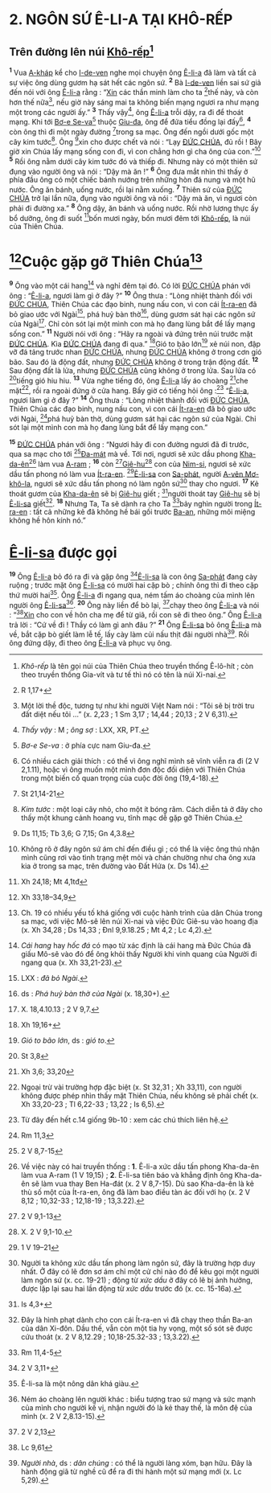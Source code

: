 # 2. NGÔN SỨ Ê-LI-A TẠI KHÔ-RẾP

## Trên đường lên núi [Khô-rếp]()[^1-f27f7c1e-3f96-4c04-aa59-0487a9aab141]

<sup><b>1</b></sup> Vua [A-kháp]() kể cho [I-de-ven]() nghe mọi chuyện ông [Ê-li-a]() đã làm và tất cả sự việc ông dùng gươm hạ sát hết các ngôn sứ. <sup><b>2</b></sup> Bà [I-de-ven]() liền sai sứ giả đến nói với ông [Ê-li-a]() rằng : “[Xin]() các thần minh làm cho ta [^1@-f27f7c1e-3f96-4c04-aa59-0487a9aab141]thế này, và còn hơn thế nữa[^2-f27f7c1e-3f96-4c04-aa59-0487a9aab141], nếu giờ này sáng mai ta không biến mạng ngươi ra như mạng một trong các người ấy.” <sup><b>3</b></sup> Thấy vậy[^3-f27f7c1e-3f96-4c04-aa59-0487a9aab141], ông [Ê-li-a]() trỗi dậy, ra đi để thoát mạng. Khi tới [Bơ-e Se-va]()[^4-f27f7c1e-3f96-4c04-aa59-0487a9aab141] thuộc [Giu-đa](), ông để đứa tiểu đồng lại đấy[^5-f27f7c1e-3f96-4c04-aa59-0487a9aab141], <sup><b>4</b></sup> còn ông thì đi một ngày đường [^2@-f27f7c1e-3f96-4c04-aa59-0487a9aab141]trong sa mạc. Ông đến ngồi dưới gốc một cây kim tước[^6-f27f7c1e-3f96-4c04-aa59-0487a9aab141]. Ông [^3@-f27f7c1e-3f96-4c04-aa59-0487a9aab141]xin cho được chết và nói : “Lạy [ĐỨC CHÚA](), đủ rồi ! Bây giờ xin Chúa lấy mạng sống con đi, vì con chẳng hơn gì cha ông của con.”[^7-f27f7c1e-3f96-4c04-aa59-0487a9aab141] <sup><b>5</b></sup> Rồi ông nằm dưới cây kim tước đó và thiếp đi. Nhưng này có một thiên sứ đụng vào người ông và nói : “Dậy mà ăn !” <sup><b>6</b></sup> Ông đưa mắt nhìn thì thấy ở phía đầu ông có một chiếc bánh nướng trên những hòn đá nung và một hũ nước. Ông ăn bánh, uống nước, rồi lại nằm xuống. <sup><b>7</b></sup> Thiên sứ của [ĐỨC CHÚA]() trở lại lần nữa, đụng vào người ông và nói : “Dậy mà ăn, vì ngươi còn phải đi đường xa.” <sup><b>8</b></sup> Ông dậy, ăn bánh và uống nước. Rồi nhờ lương thực ấy bổ dưỡng, ông đi suốt [^4@-f27f7c1e-3f96-4c04-aa59-0487a9aab141]bốn mươi ngày, bốn mươi đêm tới [Khô-rếp](), là núi của Thiên Chúa.

# [^5@-f27f7c1e-3f96-4c04-aa59-0487a9aab141]Cuộc gặp gỡ Thiên Chúa[^8-f27f7c1e-3f96-4c04-aa59-0487a9aab141]

<sup><b>9</b></sup> Ông vào một cái hang[^9-f27f7c1e-3f96-4c04-aa59-0487a9aab141] và nghỉ đêm tại đó. Có lời [ĐỨC CHÚA]() phán với ông : “[Ê-li-a](), ngươi làm gì ở đây ?” <sup><b>10</b></sup> Ông thưa : “Lòng nhiệt thành đối với [ĐỨC CHÚA](), Thiên Chúa các đạo binh, nung nấu con, vì con cái [Ít-ra-en]() đã bỏ giao ước với Ngài[^10-f27f7c1e-3f96-4c04-aa59-0487a9aab141], phá huỷ bàn thờ[^11-f27f7c1e-3f96-4c04-aa59-0487a9aab141], dùng gươm sát hại các ngôn sứ của Ngài[^12-f27f7c1e-3f96-4c04-aa59-0487a9aab141]. Chỉ còn sót lại một mình con mà họ đang lùng bắt để lấy mạng sống con.” <sup><b>11</b></sup> Người nói với ông : “Hãy ra ngoài và đứng trên núi trước mặt [ĐỨC CHÚA](). Kìa [ĐỨC CHÚA]() đang đi qua.” [^6@-f27f7c1e-3f96-4c04-aa59-0487a9aab141]Gió to bão lớn[^13-f27f7c1e-3f96-4c04-aa59-0487a9aab141] xẻ núi non, đập vỡ đá tảng trước nhan [ĐỨC CHÚA](), nhưng [ĐỨC CHÚA]() không ở trong cơn gió bão. Sau đó là động đất, nhưng [ĐỨC CHÚA]() không ở trong trận động đất. <sup><b>12</b></sup> Sau động đất là lửa, nhưng [ĐỨC CHÚA]() cũng không ở trong lửa. Sau lửa có [^7@-f27f7c1e-3f96-4c04-aa59-0487a9aab141]tiếng gió hiu hiu. <sup><b>13</b></sup> Vừa nghe tiếng đó, ông [Ê-li-a]() lấy áo choàng [^8@-f27f7c1e-3f96-4c04-aa59-0487a9aab141]che mặt[^14-f27f7c1e-3f96-4c04-aa59-0487a9aab141], rồi ra ngoài đứng ở cửa hang. Bấy giờ có tiếng hỏi ông :[^15-f27f7c1e-3f96-4c04-aa59-0487a9aab141] “[Ê-li-a](), ngươi làm gì ở đây ?” <sup><b>14</b></sup> Ông thưa : “Lòng nhiệt thành đối với [ĐỨC CHÚA](), Thiên Chúa các đạo binh, nung nấu con, vì con cái [Ít-ra-en]() đã bỏ giao ước với Ngài, [^9@-f27f7c1e-3f96-4c04-aa59-0487a9aab141]phá huỷ bàn thờ, dùng gươm sát hại các ngôn sứ của Ngài. Chỉ sót lại một mình con mà họ đang lùng bắt để lấy mạng con.”

<sup><b>15</b></sup> [ĐỨC CHÚA]() phán với ông : “Ngươi hãy đi con đường ngươi đã đi trước, qua sa mạc cho tới [^10@-f27f7c1e-3f96-4c04-aa59-0487a9aab141][Đa-mát]() mà về. Tới nơi, ngươi sẽ xức dầu phong [Kha-da-ên]()[^16-f27f7c1e-3f96-4c04-aa59-0487a9aab141] làm vua [A-ram]() ; <sup><b>16</b></sup> còn [^11@-f27f7c1e-3f96-4c04-aa59-0487a9aab141][Giê-hu]()[^17-f27f7c1e-3f96-4c04-aa59-0487a9aab141] con của [Nim-si](), ngươi sẽ xức dầu tấn phong nó làm vua [Ít-ra-en](). [^12@-f27f7c1e-3f96-4c04-aa59-0487a9aab141][Ê-li-sa]() con [Sa-phát](), người [A-vên Mơ-khô-la](), ngươi sẽ xức dầu tấn phong nó làm ngôn sứ[^18-f27f7c1e-3f96-4c04-aa59-0487a9aab141] thay cho ngươi. <sup><b>17</b></sup> Kẻ thoát gươm của [Kha-da-ên]() sẽ bị [Giê-hu]() giết ; [^13@-f27f7c1e-3f96-4c04-aa59-0487a9aab141]người thoát tay [Giê-hu]() sẽ bị [Ê-li-sa]() giết[^19-f27f7c1e-3f96-4c04-aa59-0487a9aab141]. <sup><b>18</b></sup> Nhưng Ta, Ta sẽ dành ra cho Ta [^14@-f27f7c1e-3f96-4c04-aa59-0487a9aab141]bảy nghìn người trong [Ít-ra-en]() : tất cả những kẻ đã không hề bái gối trước [Ba-an](), những môi miệng không hề hôn kính nó.”

# [Ê-li-sa]() được gọi

<sup><b>19</b></sup> Ông [Ê-li-a]() bỏ đó ra đi và gặp ông [^15@-f27f7c1e-3f96-4c04-aa59-0487a9aab141][Ê-li-sa]() là con ông [Sa-phát]() đang cày ruộng ; trước mặt ông [Ê-li-sa]() có mười hai cặp bò ; chính ông thì đi theo cặp thứ mười hai[^20-f27f7c1e-3f96-4c04-aa59-0487a9aab141]. Ông [Ê-li-a]() đi ngang qua, ném tấm áo choàng của mình lên người ông [Ê-li-sa]()[^21-f27f7c1e-3f96-4c04-aa59-0487a9aab141]. <sup><b>20</b></sup> Ông này liền để bò lại, [^16@-f27f7c1e-3f96-4c04-aa59-0487a9aab141]chạy theo ông [Ê-li-a]() và nói : “[^17@-f27f7c1e-3f96-4c04-aa59-0487a9aab141][Xin]() cho con về hôn cha mẹ để từ giã, rồi con sẽ đi theo ông.” Ông [Ê-li-a]() trả lời : “Cứ về đi ! Thầy có làm gì anh đâu ?” <sup><b>21</b></sup> Ông [Ê-li-sa]() bỏ ông [Ê-li-a]() mà về, bắt cặp bò giết làm lễ tế, lấy cày làm củi nấu thịt đãi người nhà[^22-f27f7c1e-3f96-4c04-aa59-0487a9aab141]. Rồi ông đứng dậy, đi theo ông [Ê-li-a]() và phục vụ ông.

[^1-f27f7c1e-3f96-4c04-aa59-0487a9aab141]: _Khô-rếp_ là tên gọi núi của Thiên Chúa theo truyền thống Ê-lô-hít ; còn theo truyền thống Gia-vít và tư tế thì nó có tên là núi Xi-nai.

[^2-f27f7c1e-3f96-4c04-aa59-0487a9aab141]: Một lời thề độc, tương tự như khi người Việt Nam nói : “Tôi sẽ bị trời tru đất diệt nếu tôi ...” (x. 2,23 ; 1 Sm 3,17 ; 14,44 ; 20,13 ; 2 V 6,31).

[^3-f27f7c1e-3f96-4c04-aa59-0487a9aab141]: _Thấy vậy_ : M ; _ông sợ_ : LXX, XR, PT.

[^4-f27f7c1e-3f96-4c04-aa59-0487a9aab141]: _Bơ-e Se-va_ : ở phía cực nam Giu-đa.

[^5-f27f7c1e-3f96-4c04-aa59-0487a9aab141]: Có nhiều cách giải thích : có thể vì ông nghĩ mình sẽ vĩnh viễn ra đi (2 V 2,1.11), hoặc vì ông muốn một mình đơn độc đối diện với Thiên Chúa trong một biến cố quan trọng của cuộc đời ông (19,4-18).

[^6-f27f7c1e-3f96-4c04-aa59-0487a9aab141]: _Kim tước_ : một loại cây nhỏ, cho một ít bóng râm. Cách diễn tả ở đây cho thấy một khung cảnh hoang vu, tĩnh mạc dễ gặp gỡ Thiên Chúa.

[^7-f27f7c1e-3f96-4c04-aa59-0487a9aab141]: Không rõ ở đây ngôn sứ ám chỉ đến điều gì ; có thể là việc ông thú nhận mình cũng rơi vào tình trạng mệt mỏi và chán chường như cha ông xưa kia ở trong sa mạc, trên đường vào Đất Hứa (x. Ds 14).

[^8-f27f7c1e-3f96-4c04-aa59-0487a9aab141]: Ch. 19 có nhiều yếu tố khá giống với cuộc hành trình của dân Chúa trong sa mạc, với việc Mô-sê lên núi Xi-nai và việc Đức Giê-su vào hoang địa (x. Xh 34,28 ; Ds 14,33 ; Đnl 9,9.18.25 ; Mt 4,2 ; Lc 4,2).

[^9-f27f7c1e-3f96-4c04-aa59-0487a9aab141]: _Cái hang_ hay _hốc đá_ có mạo từ xác định là cái hang mà Đức Chúa đã giấu Mô-sê vào đó để ông khỏi thấy Người khi vinh quang của Người đi ngang qua (x. Xh 33,21-23).

[^10-f27f7c1e-3f96-4c04-aa59-0487a9aab141]: LXX : _đã bỏ Ngài_.

[^11-f27f7c1e-3f96-4c04-aa59-0487a9aab141]: ds : _Phá huỷ bàn thờ của Ngài_ (x. 18,30+).

[^12-f27f7c1e-3f96-4c04-aa59-0487a9aab141]: X. 18,4.10.13 ; 2 V 9,7.

[^13-f27f7c1e-3f96-4c04-aa59-0487a9aab141]: _Gió to bão lớn_, ds : _gió to_.

[^14-f27f7c1e-3f96-4c04-aa59-0487a9aab141]: Ngoại trừ vài trường hợp đặc biệt (x. St 32,31 ; Xh 33,11), con người không được phép nhìn thấy mặt Thiên Chúa, nếu không sẽ phải chết (x. Xh 33,20-23 ; Tl 6,22-33 ; 13,22 ; Is 6,5).

[^15-f27f7c1e-3f96-4c04-aa59-0487a9aab141]: Từ đây đến hết c.14 giống 9b-10 : xem các chú thích liên hệ.

[^16-f27f7c1e-3f96-4c04-aa59-0487a9aab141]: Về việc này có hai truyền thống : **1**. Ê-li-a xức dầu tấn phong Kha-da-ên làm vua A-ram (1 V 19,15) ; **2**. Ê-li-sa tiên báo và khẳng định ông Kha-da-ên sẽ làm vua thay Ben Ha-đát (x. 2 V 8,7-15). Dù sao Kha-da-ên là kẻ thù số một của Ít-ra-en, ông đã làm bao điều tàn ác đối với họ (x. 2 V 8,12 ; 10,32-33 ; 12,18-19 ; 13,3.22).

[^17-f27f7c1e-3f96-4c04-aa59-0487a9aab141]: X. 2 V 9,1-10.

[^18-f27f7c1e-3f96-4c04-aa59-0487a9aab141]: Người ta không xức dầu tấn phong làm ngôn sứ, đây là trường hợp duy nhất. Ở đây có lẽ đơn sơ ám chỉ một cử chỉ nào đó để kêu gọi một người làm ngôn sứ (x. cc. 19-21) ; động từ _xức dầu_ ở đây có lẽ bị ảnh hưởng, được lặp lại sau hai lần động từ _xức dầu_ trước đó (x. cc. 15-16a).

[^19-f27f7c1e-3f96-4c04-aa59-0487a9aab141]: Đây là hình phạt dành cho con cái Ít-ra-en vì đã chạy theo thần Ba-an của dân Xi-đôn. Dầu thế, vẫn còn một tia hy vọng, một số sót sẽ được cứu thoát (x. 2 V 8,12.29 ; 10,18-25.32-33 ; 13,3.22).

[^20-f27f7c1e-3f96-4c04-aa59-0487a9aab141]: Ê-li-sa là một nông dân khá giàu.

[^21-f27f7c1e-3f96-4c04-aa59-0487a9aab141]: Ném áo choàng lên người khác : biểu tượng trao sứ mạng và sức mạnh của mình cho người kế vị, nhận người đó là kẻ thay thế, là môn đệ của mình (x. 2 V 2,8.13-15).

[^22-f27f7c1e-3f96-4c04-aa59-0487a9aab141]: _Người nhà_, ds : _dân chúng_ : có thể là người làng xóm, bạn hữu. Đây là hành động giã từ nghề cũ để ra đi thi hành một sứ mạng mới (x. Lc 5,29).

[^1@-f27f7c1e-3f96-4c04-aa59-0487a9aab141]: R 1,17+

[^2@-f27f7c1e-3f96-4c04-aa59-0487a9aab141]: St 21,14-21

[^3@-f27f7c1e-3f96-4c04-aa59-0487a9aab141]: Ds 11,15; Tb 3,6; G 7,15; Gn 4,3.8

[^4@-f27f7c1e-3f96-4c04-aa59-0487a9aab141]: Xh 24,18; Mt 4,1tđ

[^5@-f27f7c1e-3f96-4c04-aa59-0487a9aab141]: Xh 33,18–34,9

[^6@-f27f7c1e-3f96-4c04-aa59-0487a9aab141]: Xh 19,16+

[^7@-f27f7c1e-3f96-4c04-aa59-0487a9aab141]: St 3,8

[^8@-f27f7c1e-3f96-4c04-aa59-0487a9aab141]: Xh 3,6; 33,20

[^9@-f27f7c1e-3f96-4c04-aa59-0487a9aab141]: Rm 11,3

[^10@-f27f7c1e-3f96-4c04-aa59-0487a9aab141]: 2 V 8,7-15

[^11@-f27f7c1e-3f96-4c04-aa59-0487a9aab141]: 2 V 9,1-13

[^12@-f27f7c1e-3f96-4c04-aa59-0487a9aab141]: 1 V 19–21

[^13@-f27f7c1e-3f96-4c04-aa59-0487a9aab141]: Is 4,3+

[^14@-f27f7c1e-3f96-4c04-aa59-0487a9aab141]: Rm 11,4-5

[^15@-f27f7c1e-3f96-4c04-aa59-0487a9aab141]: 2 V 3,11+

[^16@-f27f7c1e-3f96-4c04-aa59-0487a9aab141]: 2 V 2,13

[^17@-f27f7c1e-3f96-4c04-aa59-0487a9aab141]: Lc 9,61
